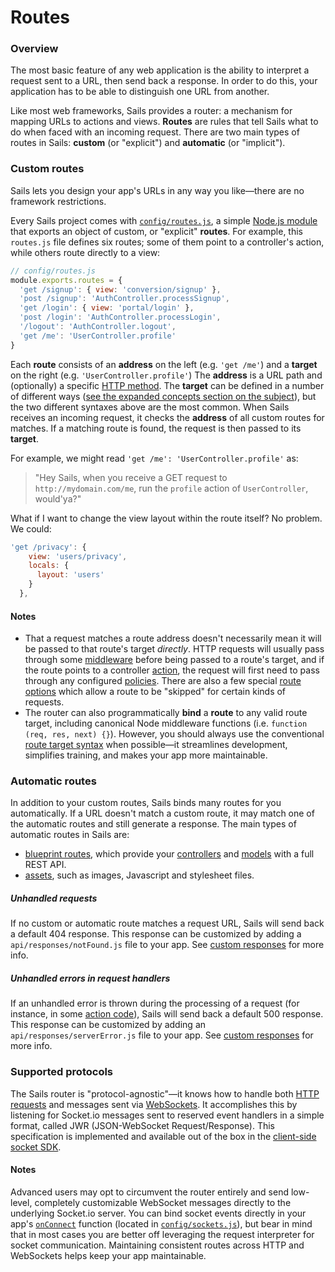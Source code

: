 # Routes

### Overview

The most basic feature of any web application is the ability to interpret a request sent to a URL, then send back a response.  In order to do this, your application has to be able to distinguish one URL from another.

Like most web frameworks, Sails provides a router: a mechanism for mapping URLs to actions and views.  **Routes** are rules that tell Sails what to do when faced with an incoming request.  There are two main types of routes in Sails: **custom** (or "explicit") and **automatic** (or "implicit").


### Custom routes

Sails lets you design your app's URLs in any way you like&mdash;there are no framework restrictions.

Every Sails project comes with [`config/routes.js`](https://sailsjs.com/documentation/reference/configuration/sails-config-routes), a simple [Node.js module](http://nodejs.org/api/modules.html) that exports an object of custom, or "explicit" **routes**. For example, this `routes.js` file defines six routes; some of them point to a controller's action, while others route directly to a view:

```javascript
// config/routes.js
module.exports.routes = {
  'get /signup': { view: 'conversion/signup' },
  'post /signup': 'AuthController.processSignup',
  'get /login': { view: 'portal/login' },
  'post /login': 'AuthController.processLogin',
  '/logout': 'AuthController.logout',
  'get /me': 'UserController.profile'
}
```


Each **route** consists of an **address** on the left (e.g. `'get /me'`) and a **target** on the right (e.g. `'UserController.profile'`)  The **address** is a URL path and (optionally) a specific [HTTP method](http://en.wikipedia.org/wiki/Hypertext_Transfer_Protocol#Request_methods). The **target** can be defined in a number of different ways ([see the expanded concepts section on the subject](https://sailsjs.com/documentation/concepts/routes/custom-routes#?route-target)), but the two different syntaxes above are the most common.  When Sails receives an incoming request, it checks the **address** of all custom routes for matches.  If a matching route is found, the request is then passed to its **target**.

For example, we might read `'get /me': 'UserController.profile'` as:

> "Hey Sails, when you receive a GET request to `http://mydomain.com/me`, run the `profile` action of `UserController`, would'ya?"

What if I want to change the view layout within the route itself?  No problem. We could:

```javascript
'get /privacy': {
    view: 'users/privacy',
    locals: {
      layout: 'users'
    }
  },
```

#### Notes
+ That a request matches a route address doesn't necessarily mean it will be passed to that route's target _directly_. HTTP requests will usually pass through some [middleware](https://sailsjs.com/documentation/concepts/Middleware) before being passed to a route's target, and if the route points to a controller [action](https://sailsjs.com/documentation/concepts/Controllers?q=actions), the request will first need to pass through any configured [policies](https://sailsjs.com/documentation/concepts/Policies). There are also a few special [route options](https://sailsjs.com/documentation/concepts/routes/custom-routes#?route-target-options) which allow a route to be "skipped" for certain kinds of requests.
+ The router can also programmatically **bind** a **route** to any valid route target, including canonical Node middleware functions (i.e. `function (req, res, next) {}`).  However, you should always use the conventional [route target syntax](https://sailsjs.com/documentation/concepts/routes/custom-routes#?route-target) when possible&mdash;it streamlines development, simplifies training, and makes your app more maintainable.



### Automatic routes

In addition to your custom routes, Sails binds many routes for you automatically.  If a URL doesn't match a custom route, it may match one of the automatic routes and still generate a response.  The main types of automatic routes in Sails are:

* [blueprint routes](https://sailsjs.com/documentation/reference/blueprint-api?q=blueprint-routes), which provide your [controllers](https://sailsjs.com/documentation/concepts/controllers) and [models](https://sailsjs.com/documentation/concepts//models-and-orm/models) with a full REST API.
* [assets](https://sailsjs.com/documentation/concepts/assets), such as images, Javascript and stylesheet files.


##### Unhandled requests

If no custom or automatic route matches a request URL, Sails will send back a default 404 response.  This response can be customized by adding a `api/responses/notFound.js` file to your app.  See [custom responses](https://sailsjs.com/documentation/concepts/extending-sails/custom-responses) for more info.

##### Unhandled errors in request handlers

If an unhandled error is thrown during the processing of a request (for instance, in some [action code](https://sailsjs.com/documentation/concepts/actions-and-controllers)), Sails will send back a default 500 response. This response can be customized by adding an `api/responses/serverError.js` file to your app.  See [custom responses](https://sailsjs.com/documentation/concepts/extending-sails/custom-responses) for more info.

### Supported protocols

The Sails router is "protocol-agnostic"&mdash;it knows how to handle both [HTTP requests](http://en.wikipedia.org/wiki/Hypertext_Transfer_Protocol) and messages sent via [WebSockets](http://en.wikipedia.org/wiki/Websockets). It accomplishes this by listening for Socket.io messages sent to reserved event handlers in a simple format, called JWR (JSON-WebSocket Request/Response).  This specification is implemented and available out of the box in the [client-side socket SDK](https://sailsjs.com/documentation/reference/web-sockets/socket-client).



#### Notes
Advanced users may opt to circumvent the router entirely and send low-level, completely customizable WebSocket messages directly to the underlying Socket.io server.  You can bind socket events directly in your app's [`onConnect`](https://sailsjs.com/documentation/reference/configuration/sails-config-sockets#?commonlyused-options) function (located in [`config/sockets.js`](https://sailsjs.com/documentation/anatomy/config/sockets.js)),  but bear in mind that in most cases you are better off leveraging the request interpreter for socket communication. Maintaining consistent routes across HTTP and WebSockets helps keep your app maintainable.




<docmeta name="displayName" value="Routes">
<docmeta name="nextUpLink" value="/documentation/concepts/actions-and-controllers">
<docmeta name="nextUpName" value="Actions">

